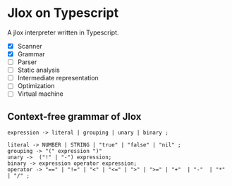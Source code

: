 # Jlox on Typescript

A jlox interpreter written in Typescript.

-   [x] Scanner
-   [x] Grammar
-   [ ] Parser
-   [ ] Static analysis
-   [ ] Intermediate representation
-   [ ] Optimization
-   [ ] Virtual machine

## Context-free grammar of Jlox

```
expression -> literal | grouping | unary | binary ;

literal -> NUMBER | STRING | "true" | "false" | "nil" ;
grouping -> "(" expression ")"
unary ->  ("!" | "-") expression;
binary -> expression operator expression;
operator -> "==" | "!=" | "<" | "<=" | ">" | ">=" | "+"  | "-"  | "*" | "/" ;
```

